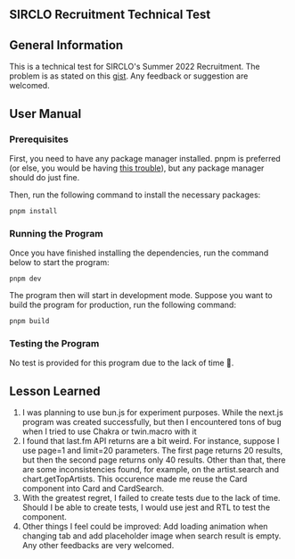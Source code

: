 ## SIRCLO Recruitment Technical Test

## General Information

This is a technical test for SIRCLO's Summer 2022 Recruitment. The problem is as stated on this [gist](https://gist.github.com/fandywie/6fac6bb81d4fd2612d4c4847f3f378f2). Any feedback or suggestion are welcomed.

## User Manual

### Prerequisites

First, you need to have any package manager installed. pnpm is preferred (or else, you would be having [this trouble](https://stackoverflow.com/a/55990047/13018015)), but any package manager should do just fine.

Then, run the following command to install the necessary packages:

```
pnpm install
```

### Running the Program

Once you have finished installing the dependencies, run the command below to start the program:

```
pnpm dev
```

The program then will start in development mode. Suppose you want to build the program for production, run the following command:

```
pnpm build
```

### Testing the Program

No test is provided for this program due to the lack of time 🥲.

## Lesson Learned

1. I was planning to use bun.js for experiment purposes. While the next.js program was created successfully, but then I encountered tons of bug when I tried to use Chakra or twin.macro with it
2. I found that last.fm API returns are a bit weird. For instance, suppose I use page=1 and limit=20 parameters. The first page returns 20 results, but then the second page returns only 40 results. Other than that, there are some inconsistencies found, for example, on the artist.search and chart.getTopArtists. This occurence made me reuse the Card component into Card and CardSearch.
3. With the greatest regret, I failed to create tests due to the lack of time. Should I be able to create tests, I would use jest and RTL to test the component.
4. Other things I feel could be improved: Add loading animation when changing tab and add placeholder image when search result is empty. Any other feedbacks are very welcomed.

